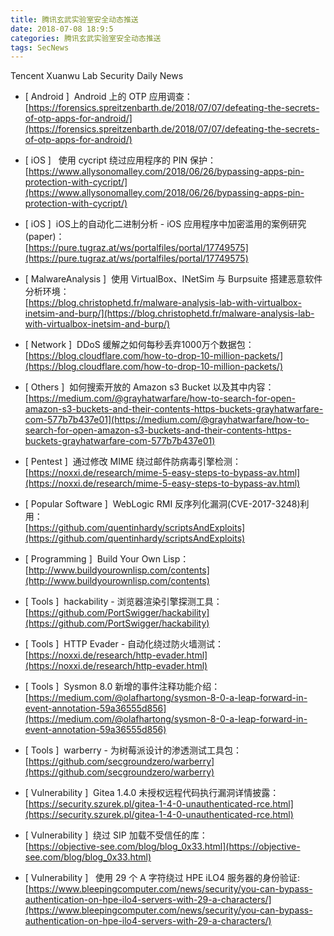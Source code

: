 ```yaml
---
title: 腾讯玄武实验室安全动态推送
date: 2018-07-08 18:9:5
categories: 腾讯玄武实验室安全动态推送
tags: SecNews
---
```


Tencent Xuanwu Lab Security Daily News  
* [ Android ]  Android 上的 OTP 应用调查：   
[https://forensics.spreitzenbarth.de/2018/07/07/defeating-the-secrets-of-otp-apps-for-android/](https://forensics.spreitzenbarth.de/2018/07/07/defeating-the-secrets-of-otp-apps-for-android/)  

* [ iOS ]   使用 cycript 绕过应用程序的 PIN 保护：   
[https://www.allysonomalley.com/2018/06/26/bypassing-apps-pin-protection-with-cycript/](https://www.allysonomalley.com/2018/06/26/bypassing-apps-pin-protection-with-cycript/)  

* [ iOS ]  iOS上的自动化二进制分析 - iOS 应用程序中加密滥用的案例研究(paper)：   
[https://pure.tugraz.at/ws/portalfiles/portal/17749575](https://pure.tugraz.at/ws/portalfiles/portal/17749575)  

* [ MalwareAnalysis ]  使用 VirtualBox、INetSim 与 Burpsuite 搭建恶意软件分析环境：   
[https://blog.christophetd.fr/malware-analysis-lab-with-virtualbox-inetsim-and-burp/](https://blog.christophetd.fr/malware-analysis-lab-with-virtualbox-inetsim-and-burp/)  

* [ Network ]  DDoS 缓解之如何每秒丢弃1000万个数据包：   
[https://blog.cloudflare.com/how-to-drop-10-million-packets/](https://blog.cloudflare.com/how-to-drop-10-million-packets/)  

* [ Others ]  如何搜索开放的 Amazon s3 Bucket 以及其中内容：   
[https://medium.com/@grayhatwarfare/how-to-search-for-open-amazon-s3-buckets-and-their-contents-https-buckets-grayhatwarfare-com-577b7b437e01](https://medium.com/@grayhatwarfare/how-to-search-for-open-amazon-s3-buckets-and-their-contents-https-buckets-grayhatwarfare-com-577b7b437e01)  

* [ Pentest ]  通过修改 MIME 绕过邮件防病毒引擎检测：   
[https://noxxi.de/research/mime-5-easy-steps-to-bypass-av.html](https://noxxi.de/research/mime-5-easy-steps-to-bypass-av.html)  

* [ Popular Software ]  WebLogic RMI 反序列化漏洞(CVE-2017-3248)利用：   
[https://github.com/quentinhardy/scriptsAndExploits](https://github.com/quentinhardy/scriptsAndExploits)  

* [ Programming ]  Build Your Own Lisp：   
[http://www.buildyourownlisp.com/contents](http://www.buildyourownlisp.com/contents)  

* [ Tools ]  hackability - 浏览器渲染引擎探测工具：   
[https://github.com/PortSwigger/hackability](https://github.com/PortSwigger/hackability)  

* [ Tools ]  HTTP Evader - 自动化绕过防火墙测试：   
[https://noxxi.de/research/http-evader.html](https://noxxi.de/research/http-evader.html)  

* [ Tools ]  Sysmon 8.0 新增的事件注释功能介绍：   
[https://medium.com/@olafhartong/sysmon-8-0-a-leap-forward-in-event-annotation-59a36555d856](https://medium.com/@olafhartong/sysmon-8-0-a-leap-forward-in-event-annotation-59a36555d856)  

* [ Tools ]  warberry - 为树莓派设计的渗透测试工具包：   
[https://github.com/secgroundzero/warberry](https://github.com/secgroundzero/warberry)  

* [ Vulnerability ]  Gitea 1.4.0 未授权远程代码执行漏洞详情披露：   
[https://security.szurek.pl/gitea-1-4-0-unauthenticated-rce.html](https://security.szurek.pl/gitea-1-4-0-unauthenticated-rce.html)  

* [ Vulnerability ]  绕过 SIP 加载不受信任的库：   
[https://objective-see.com/blog/blog_0x33.html](https://objective-see.com/blog/blog_0x33.html)  

* [ Vulnerability ]   使用 29 个 A 字符绕过 HPE iLO4 服务器的身份验证:   
[https://www.bleepingcomputer.com/news/security/you-can-bypass-authentication-on-hpe-ilo4-servers-with-29-a-characters/](https://www.bleepingcomputer.com/news/security/you-can-bypass-authentication-on-hpe-ilo4-servers-with-29-a-characters/)  

